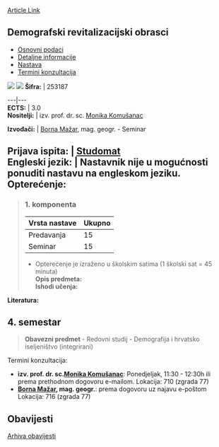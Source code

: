[Article Link](https://www.fhs.hr/predmet/dro)

## Demografski revitalizacijski obrasci
  * [Osnovni podaci](https://www.fhs.hr/predmet/dro#v1id-904799_883748_1_0 "Osnovni podaci")
  * [Detaljne informacije](https://www.fhs.hr/predmet/dro#v1id-904799_883748_1_1 "Detaljne informacije")
  * [Nastava](https://www.fhs.hr/predmet/dro#v1id-904799_883748_1_2 "Nastava")
  * [Termini konzultacija](https://www.fhs.hr/predmet/dro#v1id-904799_883748_1_3 "Termini konzultacija")


[![](https://www.fhs.hr/img/flags/gif/hr.gif)](https://www.fhs.hr/predmet/dro) [![](https://www.fhs.hr/img/flags/gif/gb.gif)](https://www.fhs.hr/en/course/drp)
**Šifra:** |  253187  
  
---|---  
**ECTS:** |  3.0   
**Nositelji:** |  izv. prof. dr. sc. [Monika Komušanac](https://www.fhs.hr/djelatnik/monika.komusanac)   
  
**Izvođači:** |  [Borna Mažar](https://www.fhs.hr/djelatnik/borna.mazar), mag. geogr. - Seminar  
  
**Prijava ispita:** |  [Studomat](http://www.isvu.hr/studomat)  
**Engleski jezik:** |  Nastavnik nije u mogućnosti ponuditi nastavu na engleskom jeziku.   
**Opterećenje:**  
---  
> ### 1. komponenta
> | Vrsta nastave | Ukupno  
> ---|---  
> Predavanja | 15  
> Seminar | 15  
> * Opterećenje je izraženo u školskim satima (1 školski sat = 45 minuta)   
**Opis predmeta:**  
> **Ishodi učenja:**  

  
**Literatura:**  

  
**4. semestar**  
---  
> **Obavezni predmet** - Redovni studij - Demografija i hrvatsko iseljeništvo (integrirani)  
>   
Termini konzultacija: 
  * **izv. prof. dr. sc.[Monika Komušanac](https://www.fhs.hr/djelatnik/monika.komusanac)**: 
Ponedjeljak, 11:30 - 12:30h ili prema prethodnom dogovoru e-mailom.
Lokacija: 710 (zgrada 77) 
  * **[Borna Mažar](https://www.fhs.hr/djelatnik/borna.mazar), mag. geogr.**: 
prema dogovoru uz najavu e-poštom
Lokacija: 716 (zgrada 77) 


## Obavijesti
[Arhiva obavijesti](https://www.fhs.hr/predmet/dro?@=21kyx#news_122749 "Arhiva obavijesti")

